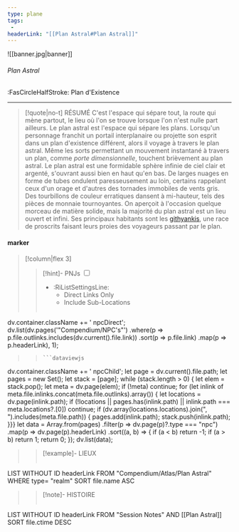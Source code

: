 ```yaml
---
type: plane
tags:
 - 
headerLink: "[[Plan Astral#Plan Astral]]"
---
```

![[banner.jpg|banner]]
###### Plan Astral
<span class="sub2">:FasCircleHalfStroke:  Plan d'Existence</span>
___

> [!quote|no-t] RÉSUMÉ
>C'est l'espace qui sépare tout, la route qui mène partout, le lieu où l'on se trouve lorsque l'on n'est nulle part ailleurs. Le plan astral est l'espace qui sépare les plans. Lorsqu'un personnage franchit un portail interplanaire ou projette son esprit dans un plan d'existence différent, alors il voyage à travers le plan astral. Même les sorts permettant un mouvement instantané à travers un plan, comme _porte dimensionnelle_, touchent brièvement au plan astral. Le plan astral est une formidable sphère infinie de ciel clair et argenté, s'ouvrant aussi bien en haut qu'en bas. De larges nuages en forme de tubes ondulent paresseusement au loin, certains rappelant ceux d'un orage et d'autres des tornades immobiles de vents gris. Des tourbillons de couleur erratiques dansent à mi-hauteur, tels des pièces de monnaie tournoyantes. On aperçoit à l'occasion quelque morceau de matière solide, mais la majorité du plan astral est un lieu ouvert et infini. Ses principaux habitants sont les [githyankis](https://www.aidedd.org/dnd/monstres.php?vf=githyanki-guerrier), une race de proscrits faisant leurs proies des voyageurs passant par le plan.

#### marker
> [!column|flex 3]
> > [!hint]-  PNJs
> > <input type="checkbox" id="npc"/><ul class="sortMenu"><li class="sortIcon">:RiListSettingsLine:<ul class="dropdown npcedit"><li><label for="npc" class="directLabel active">Direct Links Only</label></li><li><label for="npc" class="childLabel">Include Sub-Locations</label></li></ul></li></ul>
> >```dataviewjs
dv.container.className += ' npcDirect';
dv.list(dv.pages('"Compendium/NPC\'s"')
 .where(p => p.file.outlinks.includes(dv.current().file.link))
.sort(p => p.file.link)
.map(p => p.headerLink), 1);
>>```
>>```dataviewjs
dv.container.className += ' npcChild';
let page = dv.current().file.path;
let pages = new Set();
let stack = [page];
while (stack.length > 0) {
let elem = stack.pop();
let meta = dv.page(elem);
if (!meta) continue;
for (let inlink of meta.file.inlinks.concat(meta.file.outlinks).array()) {
let locations = dv.page(inlink.path);
if (!locations || pages.has(inlink.path) || inlink.path === meta.locations?.[0]) continue;
 if (dv.array(locations.locations).join(", ").includes(meta.file.path)) {
 pages.add(inlink.path);
 stack.push(inlink.path);
}}}
let data = Array.from(pages)
.filter(p => dv.page(p)?.type === "npc")
.map(p => dv.page(p).headerLink)
.sort((a, b) => {
if (a < b) return -1;
if (a > b) return 1;
return 0;
});
dv.list(data);
> 
>> [!example]- LIEUX
>>```dataview
LIST WITHOUT ID headerLink
FROM "Compendium/Atlas/Plan Astral"
WHERE type= "realm"
SORT file.name ASC
>
>> [!note]- HISTOIRE
>>```dataview
LIST WITHOUT ID headerLink
FROM "Session Notes" AND [[Plan Astral]]
SORT file.ctime DESC
